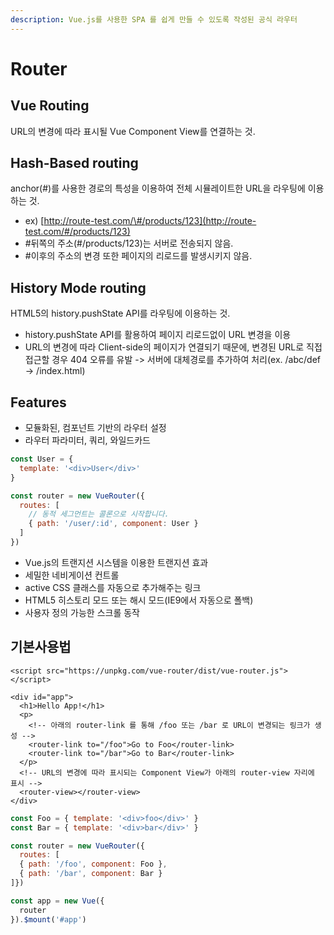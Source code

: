 ```yaml
---
description: Vue.js를 사용한 SPA 를 쉽게 만들 수 있도록 작성된 공식 라우터
---
```


# Router

## Vue Routing

URL의 변경에 따라 표시될 Vue Component View를 연결하는 것.

## Hash-Based routing

anchor\(\#\)를 사용한 경로의 특성을 이용하여 전체 시뮬레이트한 URL을 라우팅에 이용하는 것.

* ex\) [http://route-test.com/\#/products/123](http://route-test.com/#/products/123)
* \#뒤쪽의 주소\(\#/products/123\)는 서버로 전송되지 않음.
* \#이후의 주소의 변경 또한 페이지의 리로드를 발생시키지 않음.

## History Mode routing

HTML5의 history.pushState API를 라우팅에 이용하는 것.

* history.pushState API를 활용하여 페이지 리로드없이 URL 변경을 이용 
* URL의 변경에 따라 Client-side의 페이지가 연결되기 때문에, 변경된 URL로 직접 접근할 경우 404 오류를 유발 -&gt; 서버에 대체경로를 추가하여 처리\(ex. /abc/def -&gt; /index.html\)

## Features

* 모듈화된, 컴포넌트 기반의 라우터 설정
* 라우터 파라미터, 쿼리, 와일드카드

```javascript
const User = {
  template: '<div>User</div>'
}

const router = new VueRouter({
  routes: [
    // 동적 세그먼트는 콜론으로 시작합니다.
    { path: '/user/:id', component: User }
  ]
})
```

* Vue.js의 트랜지션 시스템을 이용한 트랜지션 효과
* 세밀한 네비게이션 컨트롤
* active CSS 클래스를 자동으로 추가해주는 링크
* HTML5 히스토리 모드 또는 해시 모드\(IE9에서 자동으로 폴백\)
* 사용자 정의 가능한 스크롤 동작

## 기본사용법

```markup
<script src="https://unpkg.com/vue-router/dist/vue-router.js"></script>

<div id="app">
  <h1>Hello App!</h1>
  <p>
    <!-- 아래의 router-link 를 통해 /foo 또는 /bar 로 URL이 변경되는 링크가 생성 -->
    <router-link to="/foo">Go to Foo</router-link>
    <router-link to="/bar">Go to Bar</router-link>
  </p>
  <!-- URL의 변경에 따라 표시되는 Component View가 아래의 router-view 자리에 표시 -->
  <router-view></router-view>
</div>
```

```javascript
const Foo = { template: '<div>foo</div>' }
const Bar = { template: '<div>bar</div>' }

const router = new VueRouter({
  routes: [
  { path: '/foo', component: Foo },
  { path: '/bar', component: Bar }
]})

const app = new Vue({
  router
}).$mount('#app')
```

